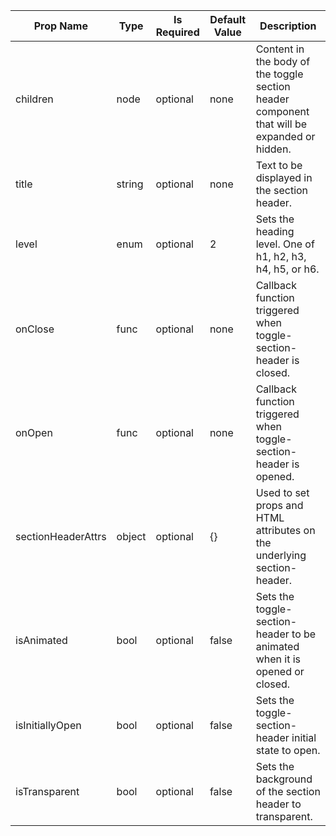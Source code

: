 <table><thead><tr><th>Prop Name</th><th>Type</th><th>Is Required</th><th>Default Value</th><th>Description</th></tr></thead><tbody><tr><td>children</td><td>node</td><td>optional</td><td>none</td><td>Content in the body of the toggle section header component that will be expanded or hidden.</td></tr><tr><td>title</td><td>string</td><td>optional</td><td>none</td><td>Text to be displayed in the section header.</td></tr><tr><td>level</td><td>enum</td><td>optional</td><td>2</td><td>Sets the heading level. One of h1, h2, h3, h4, h5, or h6.</td></tr><tr><td>onClose</td><td>func</td><td>optional</td><td>none</td><td>Callback function triggered when toggle-section-header is closed.</td></tr><tr><td>onOpen</td><td>func</td><td>optional</td><td>none</td><td>Callback function triggered when toggle-section-header is opened.</td></tr><tr><td>sectionHeaderAttrs</td><td>object</td><td>optional</td><td>{}</td><td>Used to set props and HTML attributes on the underlying section-header.</td></tr><tr><td>isAnimated</td><td>bool</td><td>optional</td><td>false</td><td>Sets the toggle-section-header to be animated when it is opened or closed.</td></tr><tr><td>isInitiallyOpen</td><td>bool</td><td>optional</td><td>false</td><td>Sets the toggle-section-header initial state to open.</td></tr><tr><td>isTransparent</td><td>bool</td><td>optional</td><td>false</td><td>Sets the background of the section header to transparent.</td></tr></tbody><table>